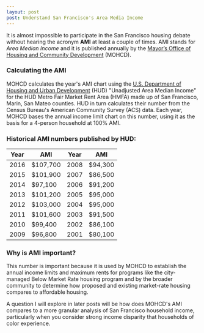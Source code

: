 ```yaml
---
layout: post
post: Understand San Francisco's Area Media Income
---
```


It is almost impossible to participate in the San Francisco housing debate without hearing the acronym **AMI** at least a couple of times. AMI stands for *Area Median Income* and it is published annually by the [Mayor’s Office of Housing and Community Development](http://sfmohcd.org/) (MOHCD).

### Calculating the AMI

MOHCD calculates the year's AMI chart using the [U.S. Department of Housing and Urban Development](https://www.huduser.gov/portal/datasets/il.html) (HUD) "Unadjusted Area Median Income" for the HUD Metro Fair Market Rent Area (HMFA) made up of San Francisco, Marin, San Mateo counties. HUD in turn calculates their number from the Census Bureau's American Community Survey (ACS) data. Each year, MOHCD bases the annual income limit chart on this number, using it as the basis for a 4-person household at 100% AMI. 

### Historical AMI numbers published by HUD:

Year | AMI | Year | AMI
---- | --- | ---- | ---
2016 | $107,700 | 2008 | $94,300
2015 | $101,900 | 2007 | $86,500
2014 | $97,100 | 2006 | $91,200
2013 | $101,200 | 2005 | $95,000
2012 | $103,000 | 2004 | $95,000
2011 | $101,600 | 2003 | $91,500
2010 | $99,400 | 2002 | $86,100
2009 | $96,800 | 2001 | $80,100

### Why is AMI important?

This number is important because it is used by MOHCD to establish the annual income limits and maximum rents for programs like the city-managed Below Market Rate housing program and by the broader community to determine how proposed and existing market-rate housing compares to affordable housing.

A question I will explore in later posts will be how does MOHCD's AMI compares to a more granular analysis of San Francisco household income, particularly when you consider strong income disparity that households of color experience.

